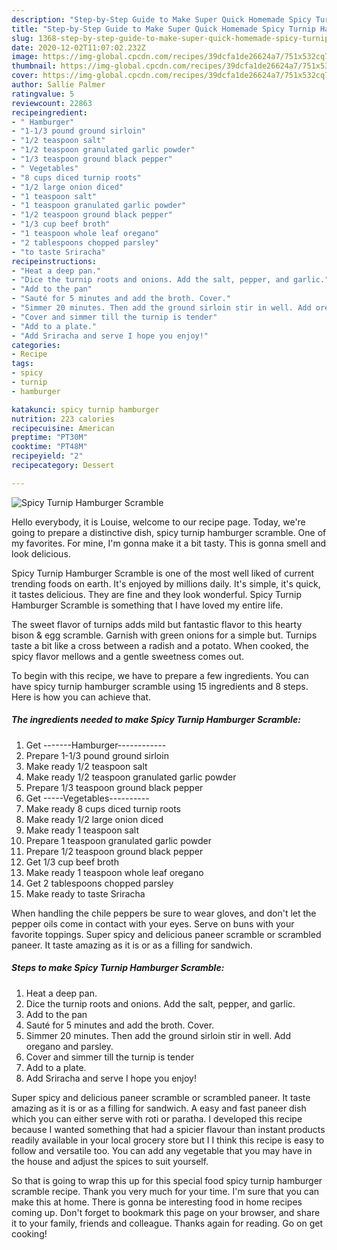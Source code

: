 ```yaml
---
description: "Step-by-Step Guide to Make Super Quick Homemade Spicy Turnip Hamburger Scramble"
title: "Step-by-Step Guide to Make Super Quick Homemade Spicy Turnip Hamburger Scramble"
slug: 1368-step-by-step-guide-to-make-super-quick-homemade-spicy-turnip-hamburger-scramble
date: 2020-12-02T11:07:02.232Z
image: https://img-global.cpcdn.com/recipes/39dcfa1de26624a7/751x532cq70/spicy-turnip-hamburger-scramble-recipe-main-photo.jpg
thumbnail: https://img-global.cpcdn.com/recipes/39dcfa1de26624a7/751x532cq70/spicy-turnip-hamburger-scramble-recipe-main-photo.jpg
cover: https://img-global.cpcdn.com/recipes/39dcfa1de26624a7/751x532cq70/spicy-turnip-hamburger-scramble-recipe-main-photo.jpg
author: Sallie Palmer
ratingvalue: 5
reviewcount: 22863
recipeingredient:
- " Hamburger"
- "1-1/3 pound ground sirloin"
- "1/2 teaspoon salt"
- "1/2 teaspoon granulated garlic powder"
- "1/3 teaspoon ground black pepper"
- " Vegetables"
- "8 cups diced turnip roots"
- "1/2 large onion diced"
- "1 teaspoon salt"
- "1 teaspoon granulated garlic powder"
- "1/2 teaspoon ground black pepper"
- "1/3 cup beef broth"
- "1 teaspoon whole leaf oregano"
- "2 tablespoons chopped parsley"
- "to taste Sriracha"
recipeinstructions:
- "Heat a deep pan."
- "Dice the turnip roots and onions. Add the salt, pepper, and garlic."
- "Add to the pan"
- "Sauté for 5 minutes and add the broth. Cover."
- "Simmer 20 minutes. Then add the ground sirloin stir in well. Add oregano and parsley."
- "Cover and simmer till the turnip is tender"
- "Add to a plate."
- "Add Sriracha and serve I hope you enjoy!"
categories:
- Recipe
tags:
- spicy
- turnip
- hamburger

katakunci: spicy turnip hamburger 
nutrition: 223 calories
recipecuisine: American
preptime: "PT30M"
cooktime: "PT48M"
recipeyield: "2"
recipecategory: Dessert

---
```



![Spicy Turnip Hamburger Scramble](https://img-global.cpcdn.com/recipes/39dcfa1de26624a7/751x532cq70/spicy-turnip-hamburger-scramble-recipe-main-photo.jpg)

Hello everybody, it is Louise, welcome to our recipe page. Today, we're going to prepare a distinctive dish, spicy turnip hamburger scramble. One of my favorites. For mine, I'm gonna make it a bit tasty. This is gonna smell and look delicious.

Spicy Turnip Hamburger Scramble is one of the most well liked of current trending foods on earth. It's enjoyed by millions daily. It's simple, it's quick, it tastes delicious. They are fine and they look wonderful. Spicy Turnip Hamburger Scramble is something that I have loved my entire life.

The sweet flavor of turnips adds mild but fantastic flavor to this hearty bison &amp; egg scramble. Garnish with green onions for a simple but. Turnips taste a bit like a cross between a radish and a potato. When cooked, the spicy flavor mellows and a gentle sweetness comes out.


To begin with this recipe, we have to prepare a few ingredients. You can have spicy turnip hamburger scramble using 15 ingredients and 8 steps. Here is how you can achieve that.

<!--inarticleads1-->

##### The ingredients needed to make Spicy Turnip Hamburger Scramble:

1. Get  -------Hamburger------------
1. Prepare 1-1/3 pound ground sirloin
1. Make ready 1/2 teaspoon salt
1. Make ready 1/2 teaspoon granulated garlic powder
1. Prepare 1/3 teaspoon ground black pepper
1. Get  -----Vegetables----------
1. Make ready 8 cups diced turnip roots
1. Make ready 1/2 large onion diced
1. Make ready 1 teaspoon salt
1. Prepare 1 teaspoon granulated garlic powder
1. Prepare 1/2 teaspoon ground black pepper
1. Get 1/3 cup beef broth
1. Make ready 1 teaspoon whole leaf oregano
1. Get 2 tablespoons chopped parsley
1. Make ready to taste Sriracha


When handling the chile peppers be sure to wear gloves, and don&#39;t let the pepper oils come in contact with your eyes. Serve on buns with your favorite toppings. Super spicy and delicious paneer scramble or scrambled paneer. It taste amazing as it is or as a filling for sandwich. 

<!--inarticleads2-->

##### Steps to make Spicy Turnip Hamburger Scramble:

1. Heat a deep pan.
1. Dice the turnip roots and onions. Add the salt, pepper, and garlic.
1. Add to the pan
1. Sauté for 5 minutes and add the broth. Cover.
1. Simmer 20 minutes. Then add the ground sirloin stir in well. Add oregano and parsley.
1. Cover and simmer till the turnip is tender
1. Add to a plate.
1. Add Sriracha and serve I hope you enjoy!


Super spicy and delicious paneer scramble or scrambled paneer. It taste amazing as it is or as a filling for sandwich. A easy and fast paneer dish which you can either serve with roti or paratha. I developed this recipe because I wanted something that had a spicier flavour than instant products readily available in your local grocery store but I I think this recipe is easy to follow and versatile too. You can add any vegetable that you may have in the house and adjust the spices to suit yourself. 

So that is going to wrap this up for this special food spicy turnip hamburger scramble recipe. Thank you very much for your time. I'm sure that you can make this at home. There is gonna be interesting food in home recipes coming up. Don't forget to bookmark this page on your browser, and share it to your family, friends and colleague. Thanks again for reading. Go on get cooking!
